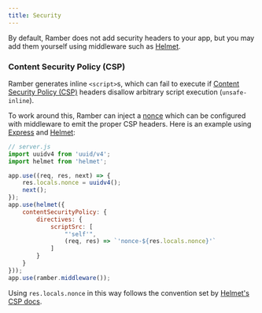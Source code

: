 ```yaml
---
title: Security
---
```


By default, Ramber does not add security headers to your app, but you may add them yourself using middleware such as [Helmet][].

### Content Security Policy (CSP)

Ramber generates inline `<script>`s, which can fail to execute if [Content Security Policy (CSP)](https://developer.mozilla.org/en-US/docs/Web/HTTP/CSP) headers disallow arbitrary script execution (`unsafe-inline`).

To work around this, Ramber can inject a [nonce](https://www.troyhunt.com/locking-down-your-website-scripts-with-csp-hashes-nonces-and-report-uri/) which can be configured with middleware to emit the proper CSP headers. Here is an example using [Express][] and [Helmet][]:

```js
// server.js
import uuidv4 from 'uuid/v4';
import helmet from 'helmet';

app.use((req, res, next) => {
	res.locals.nonce = uuidv4();
	next();
});
app.use(helmet({
	contentSecurityPolicy: {
		directives: {
			scriptSrc: [
				"'self'",
				(req, res) => `'nonce-${res.locals.nonce}'`
			]
		}
	}
}));
app.use(ramber.middleware());
```

Using `res.locals.nonce` in this way follows the convention set by
[Helmet's CSP docs](https://helmetjs.github.io/docs/csp/#generating-nonces).

[Express]: https://expressjs.com/
[Helmet]: https://helmetjs.github.io/